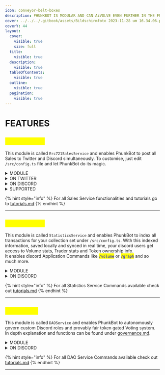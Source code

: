 ```yaml
---
icon: conveyor-belt-boxes
description: PHUNKBOT IS MODULAR AND CAN AiVOLVE EVEN FURTHER IN THE FUTURE
cover: ../../../.gitbook/assets/Bildschirmfoto 2023-11-28 um 16.34.06.png
coverY: 44
layout:
  cover:
    visible: true
    size: full
  title:
    visible: true
  description:
    visible: true
  tableOfContents:
    visible: true
  outline:
    visible: true
  pagination:
    visible: true
---
```


# FEATURES

## <mark style="color:yellow;">`SALES MODULE`</mark>

This module is called `Erc721SalesService` and enables PhunkBot to post all Sales to Twitter and Discord simultaneously. To customise, just edit `/src/config.ts` file and let PhunkBot do its magic.

<details>

<summary>MODULE</summary>

{% code title="app.module.ts" %}
```typescript
import { Erc721SalesService } from './erc721sales.service';
```
{% endcode %}

</details>

<details>

<summary>ON TWITTER</summary>

#### Sample of PhunkBot Log for successfully processed Sales event

```log
2023-11-28 00:43:15] [base.service] [info]: Successfully tweeted: 1729299877790662770 -> Phunk #2949 was flipped for Ξ0.202 ($411) by servo.eth
| https://t.co/0MvKrg7ULB https://t.co/26upLUEDHu 
```

#### Output:

[https://x.com/PhunkBot/status/1729299877790662770](https://x.com/PhunkBot/status/1729299877790662770?s=20)

<img src="../../../.gitbook/assets/Bildschirmfoto 2023-11-29 um 08.02.44.png" alt="" data-size="original">

</details>

<details>

<summary>ON DISCORD</summary>

#### Discord Output for tweet above

<img src="../../../.gitbook/assets/Bildschirmfoto 2023-11-28 um 15.34.02 (1).png" alt="" data-size="original">

</details>

<details>

<summary>SUPPORTED</summary>

* [NotLarvaLabs](../notlarvalabs.com/notlarvalabs.md) marketplace - Support for Bids, Buys and Sells.
* BLUR.io - Sweeps, Buys and Sells & support for **ERC20** "blurio pool" wrapped ETH.
* OpenSea marketplace (inkl. SeaPort) - Sweeps, Buys and Sells.
* LooksRare v2 - Sweeps, Buys and Sells.
* NFTX - Sweeps, Buys and Sells.
* X2Y2 - Sweeps, Buys and Sells.
* **MEV** sniping bot exotic transactions.
* <mark style="background-color:orange;">**CLI mode feature:**</mark> [<mark style="background-color:orange;">**CLI**</mark>](tutorials.md) <mark style="background-color:orange;">command implemented to replay transaction.</mark>
* Integrated **flywheel** (phunks.pro) sales into bot with custom Message.
* Integrated **Auctions** (phunks.auction) **sales only** with custom Message.
* **Embedded** discord bot design implemented with dynamic smart exchange **ICON** support.

</details>

{% hint style="info" %}
For all Sales Service functionalities and tutorials go to [tutorials.md](tutorials.md "mention")
{% endhint %}

***

## <mark style="color:yellow;">`STATS MODULE`</mark>

This module is called `StatisticsService` and enables PhunkBot to index all transactions for your collection set under `/src/config.ts`.  With this indexed information, saved locally and synced in real time, your discord users get access to Volume stats, Trader stats and Token ownership info. \
It enables discord Application Commands like <mark style="color:blue;">`/volume`</mark> or <mark style="color:blue;">`/graph`</mark> and so much more.

<details>

<summary>MODULE</summary>

{% code title="app.module.ts" %}
```typescript
import { StatisticsService } from './extensions/statistics.extension.service';
```
{% endcode %}

</details>

<details>

<summary>ON DISCORD</summary>

#### Sample of PhunkBot Log for command <mark style="color:blue;">/owned \<wallet></mark>

```log
[2023-11-26 17:18:54] [statistics.service] [info]: ./token_images/phunk1313.png 
[2023-11-26 17:18:54] [statistics.service] [info]: ./token_images/phunk3301.png 
[2023-11-26 17:18:54] [statistics.service] [info]: ./token_images/phunk5799.png 
[2023-11-26 17:18:54] [statistics.service] [info]: ./token_images/phunk6128.png
```

#### Output:

<img src="../../../.gitbook/assets/Bildschirmfoto 2023-11-28 um 15.54.57.png" alt="" data-size="original">

</details>

{% hint style="info" %}
For all Statistics Service Commands available check out [tutorials.md](tutorials.md "mention")&#x20;
{% endhint %}

***

## <mark style="color:yellow;">`DAO MODULE`</mark>

This module is called `DAOService` and enables PhunkBot to autonomously govern custom Discord roles and provably fair token gated Voting system. \
In depth explanation and functions can be found under [governance.md](governance.md "mention").&#x20;

<details>

<summary>MODULE</summary>

{% code title="app.module.ts" %}
```typescript
import { DAOService } from './extensions/dao/dao.extension.service';
import { DAOController } from './extensions/dao/dao.controller';
```
{% endcode %}

</details>

<details>

<summary>ON DISCORD</summary>

#### Sample of PhunkBot command <mark style="color:blue;">/createpoll</mark>

<img src="../../../.gitbook/assets/image (12) (3).png" alt="" data-size="original">

#### Output:

![](<../../../.gitbook/assets/image (53).png>)

</details>

{% hint style="info" %}
For all DAO Service Commands available check out [tutorials.md](tutorials.md "mention")
{% endhint %}

***
